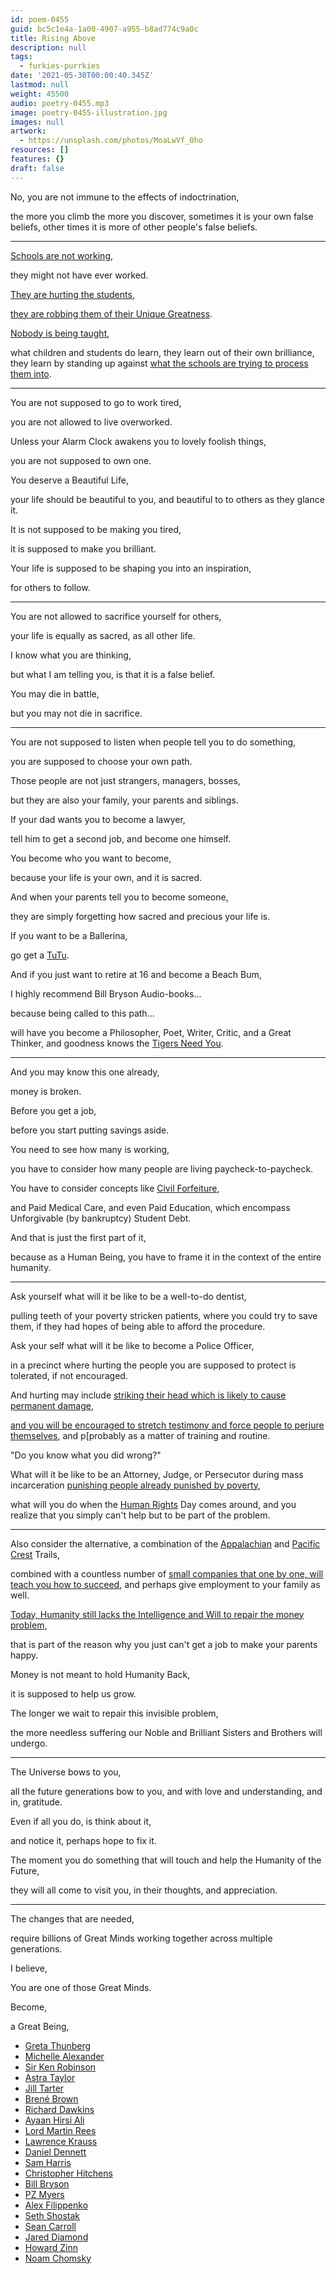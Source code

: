 ```yaml
---
id: poem-0455
guid: bc5c1e4a-1a00-4907-a955-b8ad774c9a0c
title: Rising Above
description: null
tags:
  - furkies-purrkies
date: '2021-05-30T00:00:40.345Z'
lastmod: null
weight: 45500
audio: poetry-0455.mp3
image: poetry-0455-illustration.jpg
images: null
artwork:
  - https://unsplash.com/photos/MoaLwVf_0ho
resources: []
features: {}
draft: false
---
```


No, you are not immune to the effects of indoctrination,

the more you climb the more you discover, sometimes it is your own false beliefs, other times it is more of other people's false beliefs.

---

[Schools are not working](https://www.youtube.com/watch?v=iG9CE55wbtY),

they might not have ever worked.

[They are hurting the students](https://www.youtube.com/watch?v=wX78iKhInsc),

[they are robbing them of their Unique Greatness](https://www.youtube.com/watch?v=sxyKNMrhEvY).

[Nobody is being taught](https://www.youtube.com/watch?v=fmoor8DwqW4),

what children and students do learn, they learn out of their own brilliance, they learn by standing up against [what the schools are trying to process them into](https://www.youtube.com/watch?v=9M4tdMsg3ts).

---

You are not supposed to go to work tired,

you are not allowed to live overworked.

Unless your Alarm Clock awakens you to lovely foolish things,

you are not supposed to own one.

You deserve a Beautiful Life,

your life should be beautiful to you, and beautiful to to others as they glance it.

It is not supposed to be making you tired,

it is supposed to make you brilliant.

Your life is supposed to be shaping you into an inspiration,

for others to follow.

---

You are not allowed to sacrifice yourself for others,

your life is equally as sacred, as all other life.

I know what you are thinking,

but what I am telling you, is that it is a false belief.

You may die in battle,

but you may not die in sacrifice.

---

You are not supposed to listen when people tell you to do something,

you are supposed to choose your own path.

Those people are not just strangers, managers, bosses,

but they are also your family, your parents and siblings.

If your dad wants you to become a lawyer,

tell him to get a second job, and become one himself.

You become who you want to become,

because your life is your own, and it is sacred.

And when your parents tell you to become someone,

they are simply forgetting how sacred and precious your life is.

If you want to be a Ballerina,

go get a [TuTu](https://www.youtube.com/watch?v=4GAKLwk5MhA\&t=82s).

And if you just want to retire at 16 and become a Beach Bum,

I highly recommend Bill Bryson Audio-books...

because being called to this path...

will have you become a Philosopher, Poet, Writer, Critic, and a Great Thinker, and goodness knows the [Tigers Need You](https://www.iucnredlist.org/species/15955/50659951).

---

And you may know this one already,

money is broken.

Before you get a job,

before you start putting savings aside.

You need to see how many is working,

you have to consider how many people are living paycheck-to-paycheck.

You have to consider concepts like [Civil Forfeiture](https://www.aclu.org/issues/criminal-law-reform/reforming-police/asset-forfeiture-abuse),

and Paid Medical Care, and even Paid Education, which encompass Unforgivable (by bankruptcy) Student Debt.

And that is just the first part of it,

because as a Human Being, you have to frame it in the context of the entire humanity.

---

Ask yourself what will it be like to be a well-to-do dentist,

pulling teeth of your poverty stricken patients, where you could try to save them, if they had hopes of being able to afford the procedure.

Ask your self what will it be like to become a Police Officer,

in a precinct where hurting the people you are supposed to protect is tolerated, if not encouraged.

And hurting may include [striking their head which is likely to cause permanent damage](https://www.youtube.com/watch?v=esPRsT-lmw8),

[and you will be encouraged to stretch testimony and force people to perjure themselves](https://www.youtube.com/watch?v=d-7o9xYp7eE), and p\[probably as a matter of training and routine.

"Do you know what you did wrong?"

What will it be like to be an Attorney, Judge, or Persecutor during mass incarceration [punishing people already punished by poverty](https://www.youtube.com/watch?v=SQ6H-Mz6hgw),

what will you do when the [Human Rights](https://www.youtube.com/watch?v=hTlrSYbCbHE) Day comes around, and you realize that you simply can't help but to be part of the problem.

---

Also consider the alternative, a combination of the [Appalachian](https://www.youtube.com/watch?v=hPSvdKTEZug) and [Pacific Crest](https://www.youtube.com/watch?v=F-0i2l3sqno) Trails,

combined with a countless number of [small companies that one by one, will teach you how to succeed](https://www.youtube.com/watch?v=ZoqgAy3h4OM), and perhaps give employment to your family as well.

[Today, Humanity still lacks the Intelligence and Will to repair the money problem](https://www.youtube.com/watch?v=g4IWpMk7esk),

that is part of the reason why you just can't get a job to make your parents happy.

Money is not meant to hold Humanity Back,

it is supposed to help us grow.

The longer we wait to repair this invisible problem,

the more needless suffering our Noble and Brilliant Sisters and Brothers will undergo.

---

The Universe bows to you,

all the future generations bow to you, and with love and understanding, and in, gratitude.

Even if all you do, is think about it,

and notice it, perhaps hope to fix it.

The moment you do something that will touch and help the Humanity of the Future,

they will all come to visit you, in their thoughts, and appreciation.

---

The changes that are needed,

require billions of Great Minds working together across multiple generations.

I believe,

You are one of those Great Minds.

Become,

a Great Being,

*   [Greta Thunberg](https://www.youtube.com/results?search_query=Greta+Thunberg)
*   [Michelle Alexander](https://www.youtube.com/results?search_query=Michell+Alexander)
*   [Sir Ken Robinson](https://www.youtube.com/results?search_query=Sir+Ken+Robinson)
*   [Astra Taylor](https://www.youtube.com/results?search_query=Astra+Taylor)
*   [Jill Tarter](https://www.youtube.com/results?search_query=Jill+Tarter)
*   [Brené Brown](https://www.youtube.com/results?search_query=Brene+Brown)
*   [Richard Dawkins](https://www.youtube.com/results?search_query=Richard+Dawkins)
*   [Ayaan Hirsi Ali](https://www.youtube.com/results?search_query=Ayaan+Hirsi+Ali)
*   [Lord Martin Rees](https://www.youtube.com/results?search_query=Lord+Martin+Rees)
*   [Lawrence Krauss](https://www.youtube.com/results?search_query=Lawrence+Krauss)
*   [Daniel Dennett](https://www.youtube.com/results?search_query=Dan+Dennett)
*   [Sam Harris](https://www.youtube.com/results?search_query=Sam+Harris)
*   [Christopher Hitchens](https://www.youtube.com/results?search_query=Christopher+Hitchens)
*   [Bill Bryson](https://www.youtube.com/results?search_query=Bill+Bryson)
*   [PZ Myers](https://www.youtube.com/results?search_query=PZ+Myers)
*   [Alex Filippenko](https://www.youtube.com/results?search_query=Alex+Filippenko)
*   [Seth Shostak](https://www.youtube.com/results?search_query=Seth+Shostak)
*   [Sean Carroll](https://www.youtube.com/results?search_query=Sean+Carroll)
*   [Jared Diamond](https://www.youtube.com/results?search_query=Jared+Diamond)
*   [Howard Zinn](https://www.youtube.com/results?search_query=Howard+Zinn)
*   [Noam Chomsky](https://www.youtube.com/results?search_query=Noam+Chomsky)
